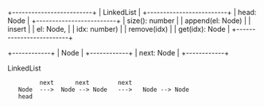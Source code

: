 +-------------------------+
| LinkedList              |
+-------------------------+
| head: Node              |
+-------------------------+
| size():          number |
| append(el: Node)        |
| insert                  |
|     el: Node,           |
|     idx: number)        |
| remove(idx)             |
| get(idx):         Node  |
+-------------------------+

+------------+
| Node       |
+------------+
| next: Node |
+------------+


LinkedList


             next      next        next
       Node  --->  Node --> Node   --->   Node --> Node
       head


